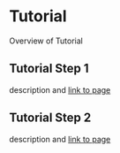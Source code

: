 # Tutorial

Overview of Tutorial

## Tutorial Step 1

description and [link to page](#)

## Tutorial Step 2

description and [link to page](#)
